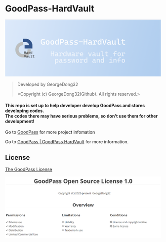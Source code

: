 # GoodPass-HardVault

<p align="center">
    <img src="./img/GoodPass-HardVault-bg1.png" width=700>
</p>

> Developed by GeorgeDong32 
>
> <Copyright (c) GeorgeDong32(Github). All rights reserved.>

<h4>
This repo is set up to help developer develop GoodPass and stores developing codes.<br>
The codes there may have serious problems, so don't use them for other development!<br>
</h4>

Go to [GoodPass](https://github.com/GeorgeDong32/GoodPass) for more project infomation

Go to [GoodPass | GoodPass HardVault](https://georgedong32.github.io/GoodPass/GoodPass-HardVault) for more information.

## License

[The GoodPass License](https://github.com/GeorgeDong32/GoodPass/blob/main/LICENSE)

<p align="center">
    <img src="./img/GPOL_overview.png" width=700>
</p>